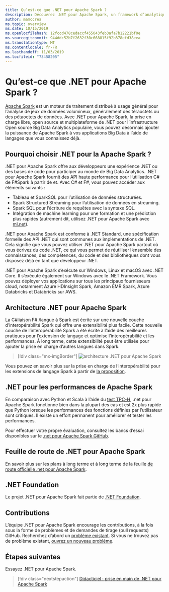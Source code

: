 ```yaml
---
title: Qu’est-ce que .NET pour Apache Spark ?
description: Découvrez .NET pour Apache Spark, un framework d’analytique Big Data gratuit, open source et multiplateforme, qui prend Spark partout où vous écrivez du code .NET.
author: mamccrea
ms.topic: overview
ms.date: 10/15/2019
ms.openlocfilehash: 12fccd478cedaccf455043feb3afa7b12221bf0e
ms.sourcegitcommit: 944ddc52b7f2632f30c668815f92b378efd38eea
ms.translationtype: MT
ms.contentlocale: fr-FR
ms.lasthandoff: 11/03/2019
ms.locfileid: "73458205"
---
```

# <a name="what-is-net-for-apache-spark"></a>Qu’est-ce que .NET pour Apache Spark ?

[Apache Spark](what-is-spark.md) est un moteur de traitement distribué à usage général pour l’analyse de jeux de données volumineux, généralement des téraoctets ou des pétaoctets de données. Avec .NET pour Apache Spark, la prise en charge libre, open source et multiplateforme de .NET pour l’infrastructure Open source Big Data Analytics populaire, vous pouvez désormais ajouter la puissance de Apache Spark à vos applications Big Data à l’aide de langages que vous connaissez déjà.

## <a name="why-choose-net-for-apache-spark"></a>Pourquoi choisir .NET pour la Apache Spark ?

.NET pour Apache Spark offre aux développeurs une expérience .NET ou des bases de code pour participer au monde de Big Data Analytics. .NET pour Apache Spark fournit des API haute performance pour l’utilisation C# de F#Spark à partir de et. Avec C# et F#, vous pouvez accéder aux éléments suivants :

* Tableau et SparkSQL pour l’utilisation de données structurées.
* Spark Structured Streaming pour l’utilisation de données en streaming.
* Spark SQL pour l’écriture de requêtes avec la syntaxe SQL.
* Intégration de machine learning pour une formation et une prédiction plus rapides (autrement dit, utilisez .NET pour Apache Spark avec [ml.net](https://dot.net/ml)).

.NET pour Apache Spark est conforme à .NET Standard, une spécification formelle des API .NET qui sont communes aux implémentations de .NET. Cela signifie que vous pouvez utiliser .NET pour Apache Spark partout où vous écrivez du code .NET, ce qui vous permet de réutiliser l’ensemble des connaissances, des compétences, du code et des bibliothèques dont vous disposez déjà en tant que développeur .NET.

.NET pour Apache Spark s’exécute sur Windows, Linux et macOS avec .NET Core. Il s’exécute également sur Windows avec le .NET Framework. Vous pouvez déployer vos applications sur tous les principaux fournisseurs cloud, notamment Azure HDInsight Spark, Amazon EMR Spark, Azure Databricks et Databricks sur AWS.

## <a name="net-for-apache-spark-architecture"></a>Architecture .NET pour Apache Spark

La C#liaison F# /langue à Spark est écrite sur une nouvelle couche d’interopérabilité Spark qui offre une extensibilité plus facile. Cette nouvelle couche de l’interopérabilité Spark a été écrite à l’aide des meilleures pratiques pour l’extension de langage et optimise l’interopérabilité et les performances. À long terme, cette extensibilité peut être utilisée pour ajouter la prise en charge d’autres langues dans Spark.

> [!div class="mx-imgBorder"]
> ![architecture .NET pour Apache Spark](media/dotnet-spark-architecture.png)

Vous pouvez en savoir plus sur la prise en charge de l’interopérabilité pour les extensions de langage Spark à partir de [la proposition](https://issues.apache.org/jira/browse/SPARK-26257).

## <a name="net-for-apache-spark-performance"></a>.NET pour les performances de Apache Spark

En comparaison avec Python et Scala à l’aide du [test TPC-H](http://www.tpc.org/tpch/), .net pour Apache Spark fonctionne bien dans la plupart des cas et est 2x plus rapide que Python lorsque les performances des fonctions définies par l’utilisateur sont critiques. Il existe un effort permanent pour améliorer et tester les performances.

Pour effectuer votre propre évaluation, consultez les bancs d’essai disponibles sur le [.net pour Apache Spark GitHub](https://github.com/dotnet/spark/tree/master/benchmark).

## <a name="net-for-apache-spark-roadmap"></a>Feuille de route de .NET pour Apache Spark

En savoir plus sur les plans à long terme et à long terme de la feuille [de route officielle .net pour Apache Spark](https://github.com/dotnet/spark/blob/master/ROADMAP.md).

## <a name="net-foundation"></a>.NET Foundation

Le projet .NET pour Apache Spark fait partie de [.NET Foundation](https://www.dotnetfoundation.org/).

## <a name="contributions"></a>Contributions

L’équipe .NET pour Apache Spark encourage les contributions, à la fois sous la forme de problèmes et de demandes de tirage (pull requests) GitHub. Recherchez d’abord un [problème existant](https://github.com/dotnet/spark/issues). Si vous ne trouvez pas de problème existant, [ouvrez un nouveau problème](https://github.com/dotnet/spark/issues?utf8=%E2%9C%93&q=is%3Aissue+is%3Aopen+).

## <a name="next-steps"></a>Étapes suivantes

Essayez .NET pour Apache Spark.
> [!div class="nextstepaction"]
> [Didacticiel : prise en main de .NET pour Apache Spark](./tutorials/get-started.md)
